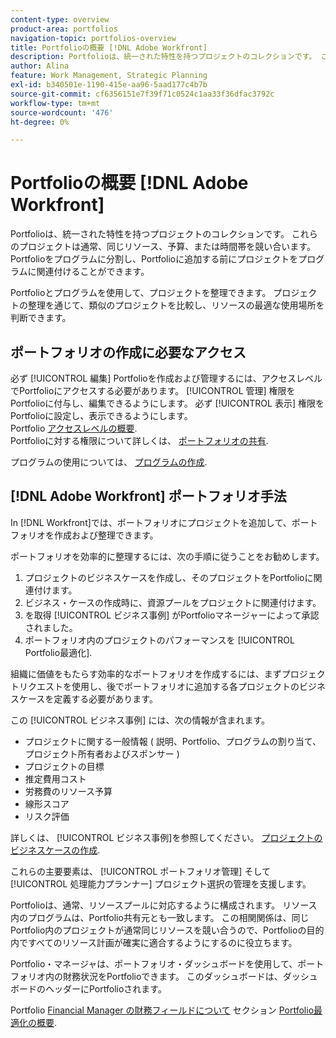 ```yaml
---
content-type: overview
product-area: portfolios
navigation-topic: portfolios-overview
title: Portfolioの概要 [!DNL Adobe Workfront]
description: Portfolioは、統一された特性を持つプロジェクトのコレクションです。 これらのプロジェクトは通常、同じリソース、予算、または時間帯を競い合います。 Portfolioをプログラムに分割し、Portfolioに追加する前にプロジェクトをプログラムに関連付けることができます。
author: Alina
feature: Work Management, Strategic Planning
exl-id: b340501e-1190-415e-aa96-5aad177c4b7b
source-git-commit: cf6356151e7f39f71c0524c1aa33f36dfac3792c
workflow-type: tm+mt
source-wordcount: '476'
ht-degree: 0%

---
```


# Portfolioの概要 [!DNL Adobe Workfront]

Portfolioは、統一された特性を持つプロジェクトのコレクションです。 これらのプロジェクトは通常、同じリソース、予算、または時間帯を競い合います。 Portfolioをプログラムに分割し、Portfolioに追加する前にプロジェクトをプログラムに関連付けることができます。

Portfolioとプログラムを使用して、プロジェクトを整理できます。 プロジェクトの整理を通じて、類似のプロジェクトを比較し、リソースの最適な使用場所を判断できます。

## ポートフォリオの作成に必要なアクセス

必ず [!UICONTROL 編集] Portfolioを作成および管理するには、アクセスレベルでPortfolioにアクセスする必要があります。 [!UICONTROL 管理] 権限をPortfolioに付与し、編集できるようにします。 必ず [!UICONTROL 表示] 権限をPortfolioに設定し、表示できるようにします。\
Portfolio [アクセスレベルの概要](../../../administration-and-setup/add-users/access-levels-and-object-permissions/access-levels-overview.md).\
Portfolioに対する権限について詳しくは、 [ポートフォリオの共有](../../../workfront-basics/grant-and-request-access-to-objects/share-a-portfolio..md).

プログラムの使用については、 [プログラムの作成](../../../manage-work/portfolios/create-and-manage-programs/create-program.md).

## [!DNL Adobe Workfront] ポートフォリオ手法

In [!DNL Workfront]では、ポートフォリオにプロジェクトを追加して、ポートフォリオを作成および整理できます。

ポートフォリオを効率的に整理するには、次の手順に従うことをお勧めします。

1. プロジェクトのビジネスケースを作成し、そのプロジェクトをPortfolioに関連付けます。
1. ビジネス・ケースの作成時に、資源プールをプロジェクトに関連付けます。
1. を取得 [!UICONTROL ビジネス事例] がPortfolioマネージャーによって承認されました。
1. ポートフォリオ内のプロジェクトのパフォーマンスを [!UICONTROL Portfolio最適化].

組織に価値をもたらす効率的なポートフォリオを作成するには、まずプロジェクトリクエストを使用し、後でポートフォリオに追加する各プロジェクトのビジネスケースを定義する必要があります。

この [!UICONTROL ビジネス事例] には、次の情報が含まれます。

* プロジェクトに関する一般情報 ( 説明、Portfolio、プログラムの割り当て、プロジェクト所有者およびスポンサー )
* プロジェクトの目標
* 推定費用コスト
* 労務費のリソース予算
* 線形スコア
* リスク評価

詳しくは、 [!UICONTROL ビジネス事例]を参照してください。 [プロジェクトのビジネスケースの作成](../../../manage-work/projects/define-a-business-case/create-business-case.md).

これらの主要要素は、 [!UICONTROL ポートフォリオ管理] そして [!UICONTROL 処理能力プランナー] プロジェクト選択の管理を支援します。

Portfolioは、通常、リソースプールに対応するように構成されます。 リソース内のプログラムは、Portfolio共有元とも一致します。 この相関関係は、同じPortfolio内のプロジェクトが通常同じリソースを競い合うので、Portfolioの目的内ですべてのリソース計画が確実に適合するようにするのに役立ちます。

Portfolio・マネージャは、ポートフォリオ・ダッシュボードを使用して、ポートフォリオ内の財務状況をPortfolioできます。 このダッシュボードは、ダッシュボードのヘッダーにPortfolioされます。

Portfolio [Financial Manager の財務フィールドについて](../../../manage-work/portfolios/portfolio-optimizer/portfolio-optimizer-overview.md#financial-fieds-subsection) セクション [Portfolio最適化の概要](../../../manage-work/portfolios/portfolio-optimizer/portfolio-optimizer-overview.md).
